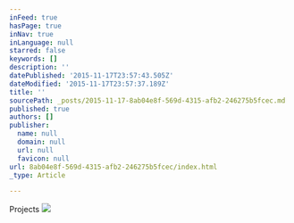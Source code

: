 ```yaml
---
inFeed: true
hasPage: true
inNav: true
inLanguage: null
starred: false
keywords: []
description: ''
datePublished: '2015-11-17T23:57:43.505Z'
dateModified: '2015-11-17T23:57:37.189Z'
title: ''
sourcePath: _posts/2015-11-17-8ab04e8f-569d-4315-afb2-246275b5fcec.md
published: true
authors: []
publisher:
  name: null
  domain: null
  url: null
  favicon: null
url: 8ab04e8f-569d-4315-afb2-246275b5fcec/index.html
_type: Article

---
```

Projects
![](https://the-grid-user-content.s3-us-west-2.amazonaws.com/afe75aa7-b991-45e9-9bff-41573146cbb2.jpg)